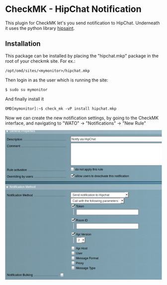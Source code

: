 # CheckMK - HipChat Notification

This plugin for CheckMK let's you send notification to HipChat.
Underneath it uses the python library [hipsaint](https://github.com/hannseman/hipsaint).

## Installation
 This package can be installed by placing the "hipchat.mkp" package in the
root of your checkmk site. For ex.:

    /opt/omd/sites/<mymonitor>/hipchat.mkp

Then login in as the user which is running the site:

    $ sudo su mymonitor

And finally install it
    
    OMD[mymonitor]:~$ check_mk -vP install hipchat.mkp

Now we can create the new notification settings, by going to the CheckMK
interface, and navigating to "WATO" -> "Notifications" -> "New Rule"

![Screenshot](https://raw.githubusercontent.com/giacomos/checkmk_hipchat_notifications/master/screenshot.png)

